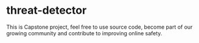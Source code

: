 # threat-detector
This is Capstone project, feel free to use source code, become part of our growing community and contribute to improving online safety.
